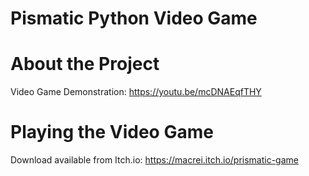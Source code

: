 # Pismatic Python Video Game

# About the Project
Video Game Demonstration: 
https://youtu.be/mcDNAEqfTHY

# Playing the Video Game
Download available from Itch.io:
https://macrei.itch.io/prismatic-game
